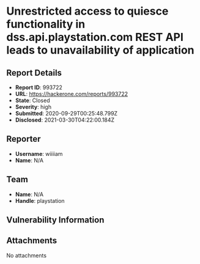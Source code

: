 # Unrestricted access to quiesce functionality in dss.api.playstation.com REST API leads to unavailability of application

## Report Details
- **Report ID**: 993722
- **URL**: https://hackerone.com/reports/993722
- **State**: Closed
- **Severity**: high
- **Submitted**: 2020-09-29T00:25:48.799Z
- **Disclosed**: 2021-03-30T04:22:00.184Z

## Reporter
- **Username**: wiiiiam
- **Name**: N/A

## Team
- **Name**: N/A
- **Handle**: playstation

## Vulnerability Information


## Attachments
No attachments
